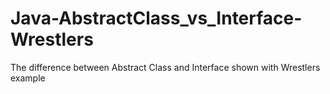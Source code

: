 # Java-AbstractClass_vs_Interface-Wrestlers
The difference between Abstract Class and Interface shown with Wrestlers example
